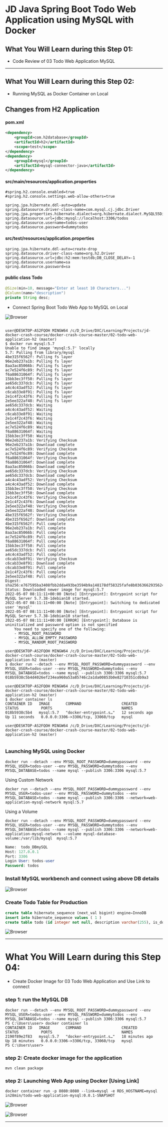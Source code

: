 # JD Java Spring Boot Todo Web Application using MySQL with Docker

## What You Will Learn during this Step 01:
- Code Review of 03 Todo Web Application MySQL

---
## What You Will Learn during this Step 02:

- Running MySQL as Docker Container on Local

## Changes from H2 Application

#### pom.xml

```xml
<dependency>
	<groupId>com.h2database</groupId>
	<artifactId>h2</artifactId>
	<scope>test</scope>
</dependency>
<dependency>
	<groupId>mysql</groupId>
	<artifactId>mysql-connector-java</artifactId>
</dependency>
```

#### src/main/resources/application.properties

```properties
#spring.h2.console.enabled=true
#spring.h2.console.settings.web-allow-others=true

spring.jpa.hibernate.ddl-auto=update
spring.datasource.driver-class-name=com.mysql.cj.jdbc.Driver
spring.jpa.properties.hibernate.dialect=org.hibernate.dialect.MySQL55Dialect
spring.datasource.url=jdbc:mysql://localhost:3306/todos
spring.datasource.username=todos-user
spring.datasource.password=dummytodos
```

#### src/test/resources/application.properties

```properties
spring.jpa.hibernate.ddl-auto=create-drop
spring.datasource.driver-class-name=org.h2.Driver
spring.datasource.url=jdbc:h2:mem:testdb;DB_CLOSE_DELAY=-1
spring.datasource.username=sa
spring.datasource.password=sa
```

#### public class Todo

```java
@Size(min=10, message="Enter at least 10 Characters...")
@Column(name="description")
private String desc;
```


- Connect Spring Boot Todo Web App to MySQL on Local

![Browser](Images/Screenshot_20.png)


```docker

user@DESKTOP-AS2FQOH MINGW64 /c/D_Drive/DXC/Learning/Projects/jd-docker-crash-course/docker-crash-course-master/02-todo-web-application-h2 (master)
$ docker run mysql:5.7
Unable to find image 'mysql:5.7' locally
5.7: Pulling from library/mysql
4be315f6562f: Pulling fs layer
96e2eb237a1b: Pulling fs layer
8aa3ac85066b: Pulling fs layer
ac7e524f6c89: Pulling fs layer
f6a88631064f: Pulling fs layer
15bb3ec3ff50: Pulling fs layer
ae65dc337dcb: Pulling fs layer
a4c4c43adf52: Pulling fs layer
c6cab33e8f91: Pulling fs layer
2e1c4f2c43f6: Pulling fs layer
2e5ee322af48: Pulling fs layer
ae65dc337dcb: Waiting
a4c4c43adf52: Waiting
c6cab33e8f91: Waiting
2e1c4f2c43f6: Waiting
2e5ee322af48: Waiting
ac7e524f6c89: Waiting
f6a88631064f: Waiting
15bb3ec3ff50: Waiting
96e2eb237a1b: Verifying Checksum
96e2eb237a1b: Download complete
ac7e524f6c89: Verifying Checksum
ac7e524f6c89: Download complete
f6a88631064f: Verifying Checksum
f6a88631064f: Download complete
8aa3ac85066b: Download complete
ae65dc337dcb: Verifying Checksum
ae65dc337dcb: Download complete
a4c4c43adf52: Verifying Checksum
a4c4c43adf52: Download complete
15bb3ec3ff50: Verifying Checksum
15bb3ec3ff50: Download complete
2e1c4f2c43f6: Verifying Checksum
2e1c4f2c43f6: Download complete
2e5ee322af48: Verifying Checksum
2e5ee322af48: Download complete
4be315f6562f: Verifying Checksum
4be315f6562f: Download complete
4be315f6562f: Pull complete
96e2eb237a1b: Pull complete
8aa3ac85066b: Pull complete
ac7e524f6c89: Pull complete
f6a88631064f: Pull complete
15bb3ec3ff50: Pull complete
ae65dc337dcb: Pull complete
a4c4c43adf52: Pull complete
c6cab33e8f91: Verifying Checksum
c6cab33e8f91: Download complete
c6cab33e8f91: Pull complete
2e1c4f2c43f6: Pull complete
2e5ee322af48: Pull complete
Digest: sha256:e767595ba3408fbb2dda493be3594b9a148178df58325fafe8b0363662935624
Status: Downloaded newer image for mysql:5.7
2022-05-07 08:11:11+00:00 [Note] [Entrypoint]: Entrypoint script for MySQL Server 5.7.38-1debian10 started.
2022-05-07 08:11:11+00:00 [Note] [Entrypoint]: Switching to dedicated user 'mysql'
2022-05-07 08:11:11+00:00 [Note] [Entrypoint]: Entrypoint script for MySQL Server 5.7.38-1debian10 started.
2022-05-07 08:11:11+00:00 [ERROR] [Entrypoint]: Database is uninitialized and password option is not specified
    You need to specify one of the following:
    - MYSQL_ROOT_PASSWORD
    - MYSQL_ALLOW_EMPTY_PASSWORD
    - MYSQL_RANDOM_ROOT_PASSWORD

user@DESKTOP-AS2FQOH MINGW64 /c/D_Drive/DXC/Learning/Projects/jd-docker-crash-course/docker-crash-course-master/02-todo-web-application-h2 (master)
$ docker run --detach --env MYSQL_ROOT_PASSWORD=dummypassword --env MYSQL_USER=todos-user --env MYSQL_PASSWORD=dummytodos --env MYSQL_DATABASE=todos --name mysql --publish 3306:3306 mysql:5.7
018b5938c5b4d4026ef234ea960a53a85746c2a1da00853b0e82710351cdb9a3

user@DESKTOP-AS2FQOH MINGW64 /c/D_Drive/DXC/Learning/Projects/jd-docker-crash-course/docker-crash-course-master/02-todo-web-application-h2 (master)
$ docker container ls
CONTAINER ID   IMAGE       COMMAND                  CREATED          STATUS          PORTS                               NAMES
018b5938c5b4   mysql:5.7   "docker-entrypoint.s…"   12 seconds ago   Up 11 seconds   0.0.0.0:3306->3306/tcp, 33060/tcp   mysql

user@DESKTOP-AS2FQOH MINGW64 /c/D_Drive/DXC/Learning/Projects/jd-docker-crash-course/docker-crash-course-master/02-todo-web-application-h2 (master)


```
### Launching MySQL using Docker

```
docker run --detach --env MYSQL_ROOT_PASSWORD=dummypassword --env MYSQL_USER=todos-user --env MYSQL_PASSWORD=dummytodos --env MYSQL_DATABASE=todos --name mysql --publish 3306:3306 mysql:5.7
```

Using Custom Network

```
docker run --detach --env MYSQL_ROOT_PASSWORD=dummypassword --env MYSQL_USER=todos-user --env MYSQL_PASSWORD=dummytodos --env MYSQL_DATABASE=todos --name mysql --publish 3306:3306 --network=web-application-mysql-network mysql:5.7
```

Using a Volume

```
docker run --detach --env MYSQL_ROOT_PASSWORD=dummypassword --env MYSQL_USER=todos-user --env MYSQL_PASSWORD=dummytodos --env MYSQL_DATABASE=todos --name mysql --publish 3306:3306 --network=web-application-mysql-network --volume mysql-database-volume:/var/lib/mysql  mysql:5.7
```

```sql
Name:  todo_DBmySQL 
Host: 127.0.0.1 
Port: 3306 
Login User: todos-user
Password: todos
```

### Install MySQL workbench and connect using above DB details

![Browser](Images/Screenshot_21.png)


### Create Todo Table for Production

```sql
create table hibernate_sequence (next_val bigint) engine=InnoDB
insert into hibernate_sequence values ( 1 )
create table todo (id integer not null, description varchar(255), is_done bit not null, target_date datetime(6), user varchar(255), primary key (id)) engine=InnoDB
```

![Browser](Images/Screenshot_22.png)


---
# What You Will Learn during this Step 04:
- Create Docker Image for 03 Todo Web Application and Use Link to connect

### step 1:  run the MySQL DB 
```
docker run --detach --env MYSQL_ROOT_PASSWORD=dummypassword --env MYSQL_USER=todos-user --env MYSQL_PASSWORD=dummytodos --env MYSQL_DATABASE=todos --name mysql --publish 3306:3306 mysql:5.7
PS C:\Users\user> docker container ls
CONTAINER ID   IMAGE       COMMAND                  CREATED          STATUS          PORTS                               NAMES
2190f89e2f83   mysql:5.7   "docker-entrypoint.s…"   18 minutes ago   Up 18 minutes   0.0.0.0:3306->3306/tcp, 33060/tcp   mysql
PS C:\Users\user>
```

### step 2:  Create docker image for the application
```
mvn clean package
```

### step 2: Launching Web App using Docker [Using Link]

```
docker container run -p 8080:8080 --link=mysql -e RDS_HOSTNAME=mysql  in28min/todo-web-application-mysql:0.0.1-SNAPSHOT
```

![Browser](Images/Screenshot_23.png)

![Browser](Images/Screenshot_24.png)

---



